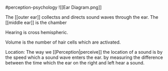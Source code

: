 #perception-psychology 
![[Ear Diagram.png]]

The [[outer ear]] collectss and directs sound waves through the ear. 
The [[middle ear]] is the chamber 

Hearing is cross hemispheric.

Volume is the number of hair cells which are activated.  

Location:
The way we [[Perception|perceive]] the location of a sound is by the speed which a sound wave enters the ear. by measuring the difference between the time which the ear on the right and left hear a sound. 